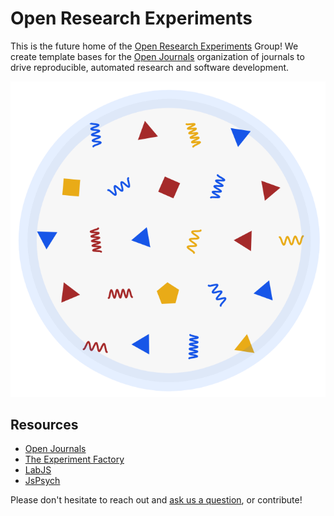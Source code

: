 # Open Research Experiments

This is the future home of the [Open Research Experiments](https://openbases.github.io) 
Group! We create template bases for the [Open Journals](https://www.github.com/openjournals)
organization of journals to drive reproducible, automated research and software
development.

![img/openbases.png](img/openbases.png)

## Resources

 - [Open Journals](https://www.github.com/openjournals)
 - [The Experiment Factory](https://expfactory.github.io)
 - [LabJS](https://labjs.readthedocs.io)
 - [JsPsych](https://www.jspsych.org/)


Please don't hesitate to reach out and 
[ask us a question](https://www.github.com/openbases/openbases.github.io/issues), 
or contribute!
